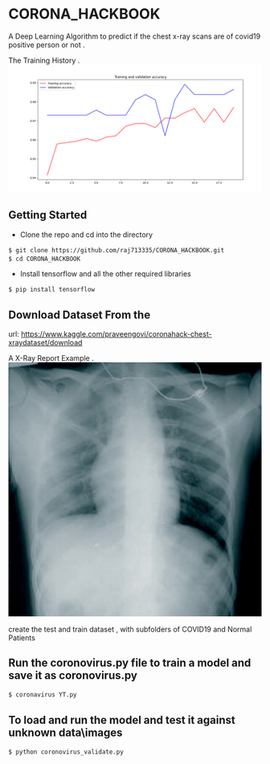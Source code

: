 # CORONA_HACKBOOK

A Deep Learning Algorithm to predict if the chest x-ray scans are of  covid19 positive person or not .



The Training History .
![](Training_history.png)


## Getting Started
- Clone the repo and cd into the directory
```sh
$ git clone https://github.com/raj713335/CORONA_HACKBOOK.git
$ cd CORONA_HACKBOOK
```

- Install tensorflow and all the other required libraries 

```sh
$ pip install tensorflow
```


## Download Dataset From the 
url: https://www.kaggle.com/praveengovi/coronahack-chest-xraydataset/download

A X-Ray Report Example .
![](gr1_lrg-a.jpg)


create the test and train dataset , with subfolders of COVID19 and Normal Patients


## Run the coronovirus.py file to train a model and save it as coronovirus.py

```sh
$ coronavirus YT.py
```

## To load and run the model and test it against unknown data\images 


```sh
$ python coronovirus_validate.py
```

